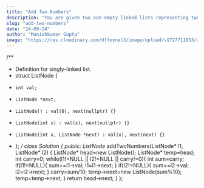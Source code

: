 ```yaml
---
title: "Add Two Numbers"
description: "You are given two non-empty linked lists representing two non-negative integers. The digits are stored in reverse order, and each of their nodes contains a single digit. Add the two numbers and return the sum as a linked list."
slug: "add-two-numbers"
date: "24-09-24"
author: "Manishkumar Gupta"
image: "https://res.cloudinary.com/dffoynel3/image/upload/v1727711953/add-two-numbers_b4bq3a.png"
---
```


/**
 * Definition for singly-linked list.
 * struct ListNode {
 *     int val;
 *     ListNode *next;
 *     ListNode() : val(0), next(nullptr) {}
 *     ListNode(int x) : val(x), next(nullptr) {}
 *     ListNode(int x, ListNode *next) : val(x), next(next) {}
 * };
 */
class Solution {
public:
    ListNode* addTwoNumbers(ListNode* l1, ListNode* l2) {
        ListNode* head=new ListNode();
        ListNode* temp=head;
        int carry=0;
        while(l1!=NULL || l2!=NULL || carry!=0){
            int sum=carry;
            if(l1!=NULL){
                sum+=l1->val;
                l1=l1->next;
            }
            if(l2!=NULL){
                sum+=l2->val;
                l2=l2->next;
            }
            carry=sum/10;
            temp->next=new ListNode(sum%10);
            temp=temp->next;
        }
        return head->next;
    }
};